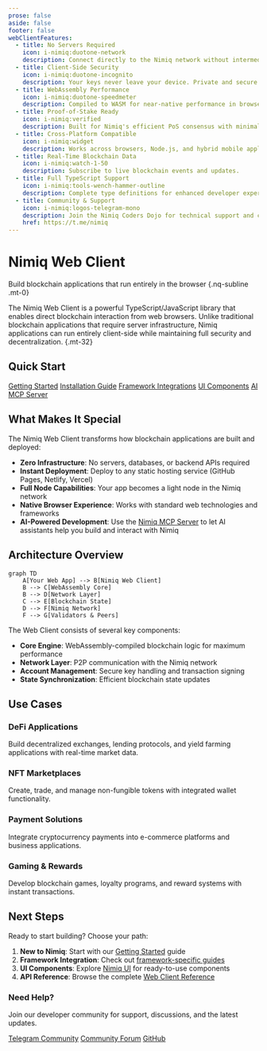 ```yaml
---
prose: false
aside: false
footer: false
webClientFeatures:
  - title: No Servers Required
    icon: i-nimiq:duotone-network
    description: Connect directly to the Nimiq network without intermediary servers.
  - title: Client-Side Security
    icon: i-nimiq:duotone-incognito
    description: Your keys never leave your device. Private and secure by design.
  - title: WebAssembly Performance
    icon: i-nimiq:duotone-speedmeter
    description: Compiled to WASM for near-native performance in browsers.
  - title: Proof-of-Stake Ready
    icon: i-nimiq:verified
    description: Built for Nimiq's efficient PoS consensus with minimal resource usage.
  - title: Cross-Platform Compatible
    icon: i-nimiq:widget
    description: Works across browsers, Node.js, and hybrid mobile applications.
  - title: Real-Time Blockchain Data
    icon: i-nimiq:watch-1-50
    description: Subscribe to live blockchain events and updates.
  - title: Full TypeScript Support
    icon: i-nimiq:tools-wench-hammer-outline
    description: Complete type definitions for enhanced developer experience.
  - title: Community & Support
    icon: i-nimiq:logos-telegram-mono
    description: Join the Nimiq Coders Dojo for technical support and collaboration.
    href: https://t.me/nimiq
---
```


# Nimiq Web Client

Build blockchain applications that run entirely in the browser {.nq-subline .mt-0}

The Nimiq Web Client is a powerful TypeScript/JavaScript library that enables direct blockchain interaction from web browsers. Unlike traditional blockchain applications that require server infrastructure, Nimiq applications can run entirely client-side while maintaining full security and decentralization. {.mt-32}

## Quick Start

<div flex="~ gap-x-16 gap-y-12 wrap" mt-36 class="nq-raw">
  <a href="./getting-started" nq-pill-blue nq-arrow>Getting Started</a>
  <a href="./installation" nq-pill-tertiary>Installation Guide</a>
  <a href="./integrations" nq-pill-tertiary>Framework Integrations</a>
  <a href="https://onmax.github.io/nimiq-ui/" nq-pill-tertiary target="_blank">UI Components</a>
  <a href="https://github.com/onmax/nimiq-mcp" nq-pill-tertiary target="_blank">AI MCP Server</a>
</div>

## What Makes It Special

The Nimiq Web Client transforms how blockchain applications are built and deployed:

- **Zero Infrastructure**: No servers, databases, or backend APIs required
- **Instant Deployment**: Deploy to any static hosting service (GitHub Pages, Netlify, Vercel)
- **Full Node Capabilities**: Your app becomes a light node in the Nimiq network
- **Native Browser Experience**: Works with standard web technologies and frameworks
- **AI-Powered Development**: Use the [Nimiq MCP Server](https://github.com/onmax/nimiq-mcp) to let AI assistants help you build and interact with Nimiq

<NqGrid f-my-xl :cards="$frontmatter.webClientFeatures" />

## Architecture Overview

```mermaid
graph TD
    A[Your Web App] --> B[Nimiq Web Client]
    B --> C[WebAssembly Core]
    B --> D[Network Layer]
    C --> E[Blockchain State]
    D --> F[Nimiq Network]
    F --> G[Validators & Peers]
```

The Web Client consists of several key components:

- **Core Engine**: WebAssembly-compiled blockchain logic for maximum performance
- **Network Layer**: P2P communication with the Nimiq network
- **Account Management**: Secure key handling and transaction signing
- **State Synchronization**: Efficient blockchain state updates

## Use Cases

### DeFi Applications
Build decentralized exchanges, lending protocols, and yield farming applications with real-time market data.

### NFT Marketplaces
Create, trade, and manage non-fungible tokens with integrated wallet functionality.

### Payment Solutions
Integrate cryptocurrency payments into e-commerce platforms and business applications.

### Gaming & Rewards
Develop blockchain games, loyalty programs, and reward systems with instant transactions.

## Next Steps

Ready to start building? Choose your path:

1. **New to Nimiq**: Start with our [Getting Started](/web-client/getting-started) guide
2. **Framework Integration**: Check out [framework-specific guides](/web-client/integrations)
3. **UI Components**: Explore [Nimiq UI](https://onmax.github.io/nimiq-ui/) for ready-to-use components
4. **API Reference**: Browse the complete [Web Client Reference](/web-client/reference/)

<div mt-48 p-24 bg="neutral-100 dark:neutral-900" f-rounded-lg>
  <h3 text="f-lg" font-bold mb-12>Need Help?</h3>
  <p text="f-base neutral-700 dark:neutral-300" mb-16>
    Join our developer community for support, discussions, and the latest updates.
  </p>
  <div flex="~ gap-12 wrap">
    <a href="https://t.me/nimiq" nq-pill-tertiary target="_blank">Telegram Community</a>
    <a href="https://forum.nimiq.community/" nq-pill-tertiary target="_blank">Community Forum</a>
    <a href="https://github.com/nimiq" nq-pill-tertiary target="_blank">GitHub</a>
  </div>
</div>
